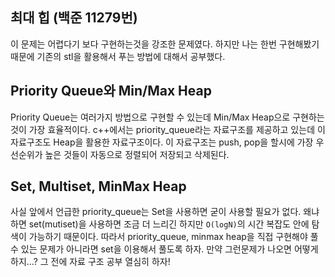 ## 최대 힙 (백준 11279번) 

이 문제는 어렵다기 보다 구현하는것을 강조한 문제였다. 하지만 나는 한번 구현해봤기 때문에 기존의 stl을 활용해서 푸는 방법에 대해서 공부했다.

## Priority Queue와 Min/Max Heap

Priority Queue는 여러가지 방법으로 구현할 수 있는데 Min/Max Heap으로 구현하는 것이 가장 효율적이다. c++에서는 priority_queue라는 자료구조를 제공하고 있는데 이 자료구조도 Heap을 활용한 자료구조이다. 이 자료구조는 push, pop을 할시에 가장 우선순위가 높은 것들이 자동으로 정렬되어 저장되고 삭제된다. 

## Set, Multiset, MinMax Heap

사실 앞에서 언급한 priority_queue는 Set을 사용하면 굳이 사용할 필요가 없다. 왜냐하면 set(mutiset)을 사용하면 조금 더 느리긴 하지만 `O(logN)`의 시간 복잡도 안에 탐색이 가능하기 때문이다. 따라서 priority_queue, minmax heap을 직접 구현해야 풀수 있는 문제가 아니라면 set을 이용해서 풀도록 하자. 만약 그런문제가 나오면 어떻게하지...? 그 전에 자료 구조 공부 열심히 하자!